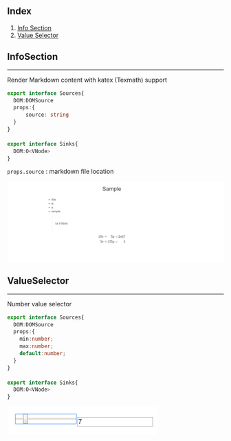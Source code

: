 ## Index
 1. [Info Section](#infosection)
 2. [Value Selector](#valueselector)

## InfoSection
--------------
Render Markdown content with katex (Texmath) support

```typescript
export interface Sources{
  DOM:DOMSource
  props:{
      source: string
  }
}

export interface Sinks{
  DOM:O<VNode>
}
```

`props.source` : markdown file location

![InfoSection](./docs/infosection.png)

## ValueSelector
----------------
Number value selector

```typescript
export interface Sources{
  DOM:DOMSource
  props:{
    min:number;
    max:number;
    default:number;
  }
}

export interface Sinks{
  DOM:O<VNode>
}
```

![ValueSelector](./docs/valueselector.png)